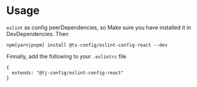 # Usage

`eslint` as config peerDependencies, so Make sure you have installed it in DevDependencies. Then

```
npm[yarn|pnpm] install @ts-config/eslint-config-react --dev
```

Finnally, add the following to your `.eslintrc` file

```
{
  extends: "@tj-config/eslint-config-react"
}
```
